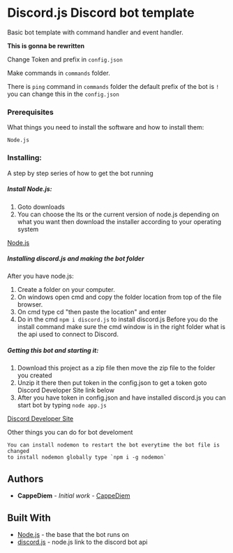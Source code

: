 # Discord.js Discord bot template
Basic bot template with command handler and event handler.

**This is gonna be rewritten**

Change Token and prefix in ``config.json``

Make commands in ``commands`` folder.

There is ``ping`` command in ``commands`` folder
the default prefix of the bot is ``!`` you can change this in the ``config.json``
### Prerequisites

What things you need to install the software and how to install them:

```
Node.js
```
### Installing:

A step by step series of how to get the bot running

##### Install Node.js:

1. Goto downloads
2. You can choose the lts or the current version of node.js depending on what you want
then download the installer according to your operating system

[Node.js](https://nodejs.org/en/) 

##### Installing discord.js and making the bot folder


After you have node.js:
1. Create a folder on your computer.
2. On windows open cmd and copy the folder location from top of the file browser.
3. On cmd type cd "then paste the location" and enter
4. Do in the cmd `npm i discord.js` to install discord.js 
Before you do the install command make sure the cmd window is in the right folder
what is the api used to connect to Discord.


##### Getting this bot and starting it:

1. Download this project as a zip file then move the zip file to the folder you created
2. Unzip it there then put token in the config.json to get a token goto Discord Developer Site link below
3. After you have token in config.json and have installed discord.js you can start bot by typing `node app.js`

[Discord Developer Site](https://discordapp.com/developers/applications/)

Other things you can do for bot develoment
```
You can install nodemon to restart the bot everytime the bot file is changed
to install nodemon globally type `npm i -g nodemon`
```

## Authors

* **CappeDiem** - *Initial work* - [CappeDiem](https://github.com/CappeDiem)

## Built With

* [Node.js](https://nodejs.org/en/) - the base that the bot runs on
* [discord.js](https://discord.js.org/#/) - node.js link to the discord bot api
